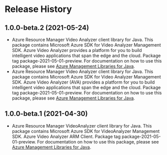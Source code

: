 # Release History

## 1.0.0-beta.2 (2021-05-24)

- Azure Resource Manager Video Analyzer client library for Java. This package contains Microsoft Azure SDK for Video Analyzer Management SDK. Azure Video Analyzer provides a platform for you to build intelligent video applications that span the edge and the cloud. Package tag package-2021-05-01-preview. For documentation on how to use this package, please see [Azure Management Libraries for Java](https://aka.ms/azsdk/java/mgmt).
- Azure Resource Manager Video Analyzer client library for Java. This package contains Microsoft Azure SDK for Video Analyzer Management SDK. Azure Video Analyzer (AVA) provides a platform for you to build intelligent video applications that span the edge and the cloud. Package tag package-2021-05-01-preview. For documentation on how to use this package, please see [Azure Management Libraries for Java](https://aka.ms/azsdk/java/mgmt).

## 1.0.0-beta.1 (2021-04-30)

- Azure Resource Manager VideoAnalyzer client library for Java. This package contains Microsoft Azure SDK for VideoAnalyzer Management SDK. Azure Video Analyzer ARM Client. Package tag package-2021-05-01-preview. For documentation on how to use this package, please see [Azure Management Libraries for Java](https://aka.ms/azsdk/java/mgmt).
